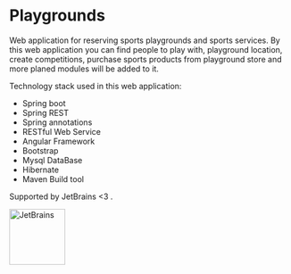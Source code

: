# Playgrounds
Web application for reserving sports playgrounds and sports services. 
By this web application you can find people to play with, playground location, create competitions, 
purchase sports products from playground store and more planed modules will be added to it. 

Technology stack used in this web application:
- Spring boot
- Spring REST
- Spring annotations
- RESTful Web Service
- Angular Framework
- Bootstrap
- Mysql DataBase
- Hibernate
- Maven Build tool


Supported by JetBrains <3 .

<a href="https://www.jetbrains.com/?from=Playgrounds">
<img src="https://www.jetbrains.com/company/brand/img/jetbrains_logo.png" width="100" title="JetBrains">
</a>
